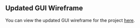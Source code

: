 ## Updated GUI Wireframe
You can view the updated GUI wireframe for the project [here](https://lucid.app/lucidchart/c5450a0a-7671-4682-b5b6-7e5fed2250eb/edit?viewport_loc=-350%2C-1013%2C4646%2C2422%2C0_0&invitationId=inv_25ec7fdc-8aae-4fa9-86fb-90dcc9d19151).